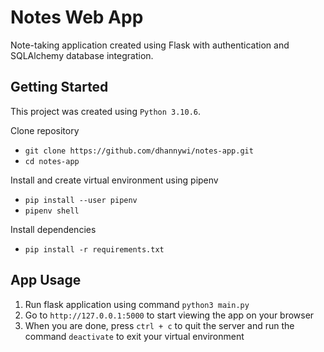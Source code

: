 # Notes Web App

Note-taking application created using Flask with authentication and SQLAlchemy database integration.

## Getting Started

This project was created using `Python 3.10.6`.

Clone repository

- `git clone https://github.com/dhannywi/notes-app.git`
- `cd notes-app`

Install and create virtual environment using pipenv

- `pip install --user pipenv`
- `pipenv shell`

Install dependencies

- `pip install -r requirements.txt`

## App Usage

1. Run flask application using command `python3 main.py`
2. Go to `http://127.0.0.1:5000` to start viewing the app on your browser
3. When you are done, press `ctrl + c` to quit the server and run the command `deactivate` to exit your virtual environment

